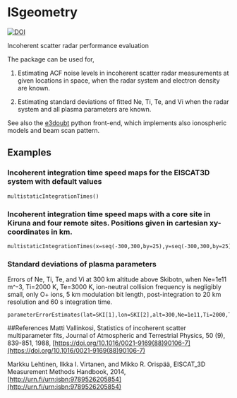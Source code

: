 # ISgeometry


[![DOI](https://zenodo.org/badge/DOI/10.5281/zenodo.6623186.svg)](https://doi.org/10.5281/zenodo.6623186)


Incoherent scatter radar performance evaluation


The package can be used for,

1. Estimating ACF noise levels in incoherent scatter radar measurements at given locations in space, when the radar system and electron density are known.

2. Estimating standard deviations of fitted Ne, Ti, Te, and Vi when the radar system and all plasma parameters are known.

See also the [e3doubt](https://github.com/Dartspacephysiker/e3doubt) python front-end, which implements also ionospheric models and beam scan pattern.

## Examples

### Incoherent integration time speed maps for the EISCAT3D system with default values

    multistaticIntegrationTimes()

### Incoherent integration time speed maps with a core site in Kiruna and four remote sites. Positions given in cartesian xy-coordinates in km.

    multistaticIntegrationTimes(x=seq(-300,300,by=25),y=seq(-300,300,by=25),locTrans=c(0,0),locRec=list(c(0,0),c(-200,0),c(200,0),c(0,-200),c(0,200)),refPoint=KIR,locxy=T,Tnoise=c(100,40,40,40,40,40),heights=c(100,300,500),fwhmTrans=.6,fwhmRec=.6)


### Standard deviations of plasma parameters
Errors of Ne, Ti, Te, and Vi at 300 km altitude above Skibotn, when Ne=1e11 m^-3, Ti=2000 K, Te=3000 K, ion-neutral collision frequency is negligibly small, only O+ ions, 5 km modulation bit length, post-integration to 20 km resolution and 60 s integration time.

    parameterErrorEstimates(lat=SKI[1],lon=SKI[2],alt=300,Ne=1e11,Ti=2000,Te=3000,Coll=0,Comp=1,fwhmRange=5,resR=20,intTime=60)


##References
Matti Vallinkosi, Statistics of incoherent scatter multiparameter fits, Journal of Atmospheric and Terrestrial Physics, 50 (9), 839-851, 1988, [https://doi.org/10.1016/0021-9169(88)90106-7](https://doi.org/10.1016/0021-9169(88)90106-7)

Markku Lehtinen, Ilkka I. Virtanen, and Mikko R. Orispää, EISCAT_3D Measurement Methods Handbook, 2014, [http://urn.fi/urn:isbn:9789526205854](http://urn.fi/urn:isbn:9789526205854)
